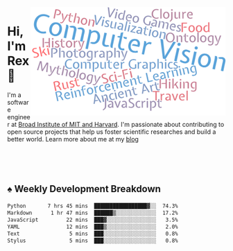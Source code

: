 <img src="https://raw.githubusercontent.com/rexwangcc/rexwangcc/master/myself.png" alt="Rex!" width="450" height="250" align="right">

# Hi, I'm Rex 👋

I'm a software engineer at [Broad Institute of MIT and Harvard](https://www.broadinstitute.org/). I'm passionate about contributing to open source projects that help us foster scientific researches and build a better world. Learn more about me at my [blog](https://rexwang.cc)

<br>
<br>
<br>

<table>
<tr valign="top" width="50%">
<!-- <td > -->

## ♠ Weekly Development Breakdown

<!-- code_time starts -->

```text
Python       7 hrs 45 mins  █████████████████▓░░  74.3%
Markdown      1 hr 47 mins  ██████▒░░░░░░░░░░░░░  17.2%
JavaScript         22 mins  ███▓░░░░░░░░░░░░░░░░   3.5%
YAML               12 mins  ███▒░░░░░░░░░░░░░░░░   2.0%
Text                5 mins  ███░░░░░░░░░░░░░░░░░   0.8%
Stylus              5 mins  ███░░░░░░░░░░░░░░░░░   0.8%
```

<!-- code_time ends -->

<!-- Placeholder for my Game statuses -->

<!-- <td valign="top" width="50%">

#### ♦ My Personal Progress

</td> -->

</tr>
</table>
